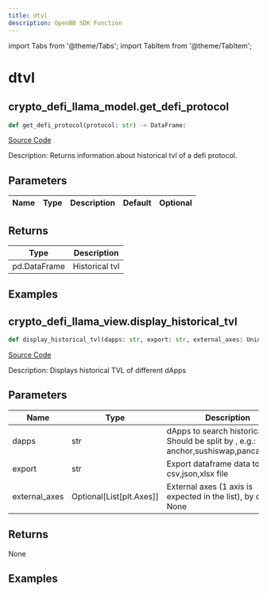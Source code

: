 ```yaml
---
title: dtvl
description: OpenBB SDK Function
---
```


import Tabs from '@theme/Tabs';
import TabItem from '@theme/TabItem';

# dtvl

<Tabs>
<TabItem value="model" label="Model" default>

## crypto_defi_llama_model.get_defi_protocol

```python title='openbb_terminal/cryptocurrency/defi/llama_model.py'
def get_defi_protocol(protocol: str) -> DataFrame:
```
[Source Code](https://github.com/OpenBB-finance/OpenBBTerminal/tree/main/openbb_terminal/cryptocurrency/defi/llama_model.py#L124)

Description: Returns information about historical tvl of a defi protocol.

## Parameters

| Name | Type | Description | Default | Optional |
| ---- | ---- | ----------- | ------- | -------- |

## Returns

| Type | Description |
| ---- | ----------- |
| pd.DataFrame | Historical tvl |

## Examples



</TabItem>
<TabItem value="view" label="View">

## crypto_defi_llama_view.display_historical_tvl

```python title='openbb_terminal/cryptocurrency/defi/llama_view.py'
def display_historical_tvl(dapps: str, export: str, external_axes: Union[List[matplotlib.axes._axes.Axes], NoneType]) -> None:
```
[Source Code](https://github.com/OpenBB-finance/OpenBBTerminal/tree/main/openbb_terminal/cryptocurrency/defi/llama_view.py#L131)

Description: Displays historical TVL of different dApps

## Parameters

| Name | Type | Description | Default | Optional |
| ---- | ---- | ----------- | ------- | -------- |
| dapps | str | dApps to search historical TVL. Should be split by , e.g.: anchor,sushiswap,pancakeswap | None | False |
| export | str | Export dataframe data to csv,json,xlsx file | None | False |
| external_axes | Optional[List[plt.Axes]] | External axes (1 axis is expected in the list), by default None | None | True |

## Returns

None

## Examples



</TabItem>
</Tabs>